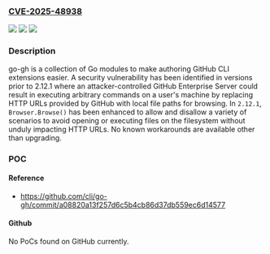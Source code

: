 ### [CVE-2025-48938](https://cve.mitre.org/cgi-bin/cvename.cgi?name=CVE-2025-48938)
![](https://img.shields.io/static/v1?label=Product&message=go-gh&color=blue)
![](https://img.shields.io/static/v1?label=Version&message=%3D%20%3C%202.12.1%20&color=brighgreen)
![](https://img.shields.io/static/v1?label=Vulnerability&message=CWE-501%3A%20Trust%20Boundary%20Violation&color=brighgreen)

### Description

go-gh is a collection of Go modules to make authoring GitHub CLI extensions easier. A security vulnerability has been identified in versions prior to 2.12.1 where an attacker-controlled GitHub Enterprise Server could result in executing arbitrary commands on a user's machine by replacing HTTP URLs provided by GitHub with local file paths for browsing. In `2.12.1`, `Browser.Browse()` has been enhanced to allow and disallow a variety of scenarios to avoid opening or executing files on the filesystem without unduly impacting HTTP URLs. No known workarounds are available other than upgrading.

### POC

#### Reference
- https://github.com/cli/go-gh/commit/a08820a13f257d6c5b4cb86d37db559ec6d14577

#### Github
No PoCs found on GitHub currently.

